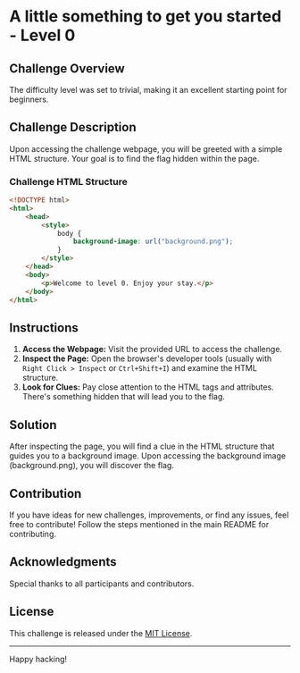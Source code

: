 


# A little something to get you started - Level 0

## Challenge Overview
 The difficulty level was set to trivial, making it an excellent starting point for beginners.

## Challenge Description

Upon accessing the challenge webpage, you will be greeted with a simple HTML structure. Your goal is to find the flag hidden within the page.

### Challenge HTML Structure

```html
<!DOCTYPE html>
<html>
    <head>
        <style>
            body {
                background-image: url("background.png");
            }
        </style>
    </head>
    <body>
        <p>Welcome to level 0. Enjoy your stay.</p>
    </body>
</html>
```

## Instructions

1. **Access the Webpage:** Visit the provided URL to access the challenge.
2. **Inspect the Page:** Open the browser's developer tools (usually with `Right Click > Inspect` or `Ctrl+Shift+I`) and examine the HTML structure.
3. **Look for Clues:** Pay close attention to the HTML tags and attributes. There's something hidden that will lead you to the flag.

## Solution

After inspecting the page, you will find a clue in the HTML structure that guides you to a background image. Upon accessing the background image (background.png), you will discover the flag.


## Contribution

If you have ideas for new challenges, improvements, or find any issues, feel free to contribute! Follow the steps mentioned in the main README for contributing.

## Acknowledgments

Special thanks to all participants and contributors.

## License

This challenge is released under the [MIT License](LICENSE).

---

Happy hacking!

